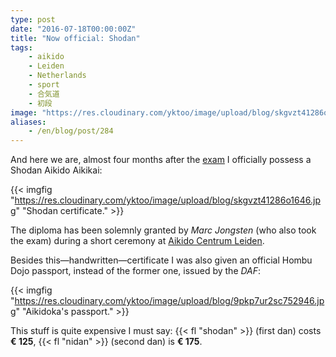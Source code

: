 ```yaml
---
type: post
date: "2016-07-18T00:00:00Z"
title: "Now official: Shodan"
tags:
    - aikido
    - Leiden
    - Netherlands
    - sport
    - 合気道
    - 初段
image: "https://res.cloudinary.com/yktoo/image/upload/blog/skgvzt41286o1646.jpg"
aliases:
    - /en/blog/post/284
---
```


And here we are, almost four months after the [exam](0273) I officially possess a Shodan Aikido Aikikai:

{{< imgfig "https://res.cloudinary.com/yktoo/image/upload/blog/skgvzt41286o1646.jpg" "Shodan certificate." >}}

The diploma has been solemnly granted by *Marc Jongsten* (who also took the exam) during a short ceremony at [Aikido Centrum Leiden](http://aikidoleiden.nl/).

<!--more-->

Besides this—handwritten—certificate I was also given an official Hombu Dojo passport, instead of the former one, issued by the *DAF*:

{{< imgfig "https://res.cloudinary.com/yktoo/image/upload/blog/9pkp7ur2sc752946.jpg" "Aikidoka's passport." >}}

This stuff is quite expensive I must say: {{< fl "shodan" >}} (first dan) costs **€ 125**, {{< fl "nidan" >}} (second dan) is **€ 175**.
